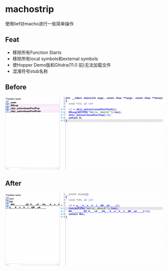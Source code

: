 # machostrip

使用lief对macho进行一些简单操作

## Feat

- 移除所有Function Starts
- 移除所有local symbols和external symbols
- 使Hopper Demo版和Ghidra(11.0 前)无法加载文件
- 混淆符号stub名称
 
## Before

![before](before.png)

## After

![after](after.png)
